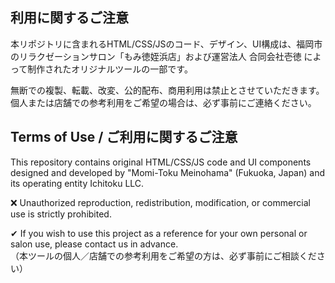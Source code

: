 ## 利用に関するご注意

本リポジトリに含まれるHTML/CSS/JSのコード、デザイン、UI構成は、福岡市のリラクゼーションサロン「もみ徳姪浜店」および運営法人 合同会社壱徳 によって制作されたオリジナルツールの一部です。

無断での複製、転載、改変、公的配布、商用利用は禁止とさせていただきます。  
個人または店舗での参考利用をご希望の場合は、必ず事前にご連絡ください。

## Terms of Use / ご利用に関するご注意

This repository contains original HTML/CSS/JS code and UI components designed and developed by "Momi-Toku Meinohama" (Fukuoka, Japan) and its operating entity Ichitoku LLC.

❌ Unauthorized reproduction, redistribution, modification, or commercial use is strictly prohibited.

✔ If you wish to use this project as a reference for your own personal or salon use, please contact us in advance.  
（本ツールの個人／店舗での参考利用をご希望の方は、必ず事前にご相談ください）
